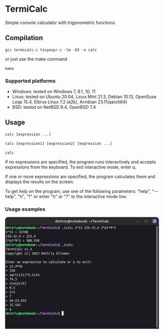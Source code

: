 # TermiCalc
Simple console calculator with trigonometric functions

## Compilation
```
gcc termicalc.c tinyexpr.c -lm -O3 -o calc
```
or just use the make command
```
make
```

### Supported platforms
- Windows: tested on Windows 7, 8.1, 10, 11
- Linux: tested on Ubuntu 20.04, Linux Mint 21.3, Debian 10.13, OpenSuse Leap 15.4, Elbrus Linux 7.2 (e2k),
         Armbian 23.11(aarch64)
- BSD: tested on NetBSD 9.4, OpenBSD 7.4
## Usage
```
calc [expression ...]
```
```
calc [expression1] [expression2] [expression ...]
```
```
calc
```
If no expressions are specified, the program runs interactively and accepts expressions from the keyboard. To exit interactive mode, enter q.

If one or more expressions are specified, the program calculates them and displays the results on the screen.

To get help on the program, use one of the following parameters: "help", "--help", "h", "?" or enter "h" or "?" to the interactive mode line.
### Usage examples
![usage examples](https://github.com/Dmitriy-Eliseev/TermiCalc/blob/460feb58358f1bbe63a86ad54397155404dcd150/usage_examples.png)
